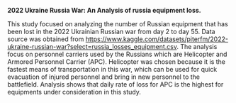 **2022 Ukraine Russia War: An Analysis of russia equipment loss.**

This study focused on analyzing the number of Russian equipment that has been lost in the 2022 Ukrainian Russian war from day 2 to day 55. Data source was obtained from https://www.kaggle.com/datasets/piterfm/2022-ukraine-russian-war?select=russia_losses_equipment.csv. The analysis focus on personnel carriers used by the Russians which are Helicopter and Armored Personnel Carrier (APC). Helicopter was chosen because it is the fastest means of transportation in this war, which can be used for quick evacuation of injured personnel and bring in new personnel to the battlefield. Analysis shows that daily rate of loss for APC is the highest for equipments under consideration in this study.
